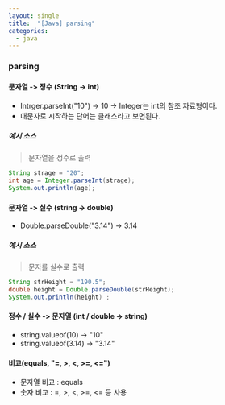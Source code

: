 ```yaml
---
layout: single
title:  "[Java] parsing"
categories:
  - java
---
```


### parsing

#### 문자열 -> 정수 (String -> int)

- Intrger.parseInt("10") -> 10 -> Integer는 int의 참조 자료형이다.
- 대문자로 시작하는 단어는 클래스라고 보면된다.
 
##### 예시 소스

> 문자열을 정수로 출력
```java
String strage = "20";
int age = Integer.parseInt(strage);
System.out.println(age);
```

#### 문자열 -> 실수 (string -> double)
- Double.parseDouble("3.14") -> 3.14

##### 예시 소스

> 문자를 실수로 출력
```java
String strHeight = "190.5";
double height = Double.parseDouble(strHeight);
System.out.println(height) ;
```


#### 정수 / 실수 -> 문자열 (int / double -> string)

- string.valueof(10) -> "10"
- string.valueof(3.14) -> "3.14"


#### 비교(equals, "=, >, <, >=, <=")

- 문자열 비교 : equals  
- 숫자 비교 :  =, >, <, >=, <= 등 사용  
